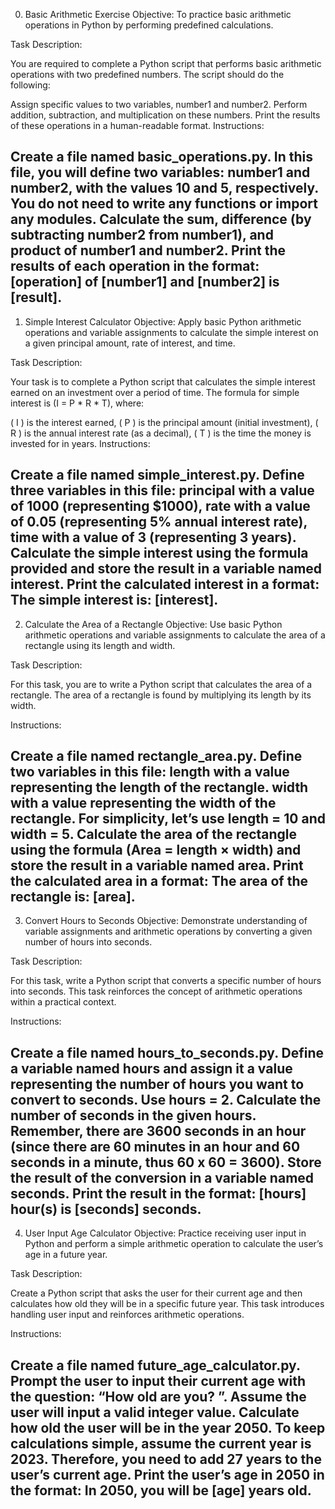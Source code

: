 0. Basic Arithmetic Exercise
Objective: To practice basic arithmetic operations in Python by performing predefined calculations.

Task Description:

You are required to complete a Python script that performs basic arithmetic operations with two predefined numbers. The script should do the following:

Assign specific values to two variables, number1 and number2.
Perform addition, subtraction, and multiplication on these numbers.
Print the results of these operations in a human-readable format.
Instructions:

Create a file named basic_operations.py.
In this file, you will define two variables: number1 and number2, with the values 10 and 5, respectively.
You do not need to write any functions or import any modules.
Calculate the sum, difference (by subtracting number2 from number1), and product of number1 and number2.
Print the results of each operation in the format: [operation] of [number1] and [number2] is [result].
--------------------------------------------------------------------------------------------------

1. Simple Interest Calculator
Objective: Apply basic Python arithmetic operations and variable assignments to calculate the simple interest on a given principal amount, rate of interest, and time.

Task Description:

Your task is to complete a Python script that calculates the simple interest earned on an investment over a period of time. The formula for simple interest is (I = P * R * T), where:

( I ) is the interest earned,
( P ) is the principal amount (initial investment),
( R ) is the annual interest rate (as a decimal),
( T ) is the time the money is invested for in years.
Instructions:

Create a file named simple_interest.py.
Define three variables in this file:
principal with a value of 1000 (representing $1000),
rate with a value of 0.05 (representing 5% annual interest rate),
time with a value of 3 (representing 3 years).
Calculate the simple interest using the formula provided and store the result in a variable named interest.
Print the calculated interest in a format: The simple interest is: [interest].
--------------------------------------------------------------------------------------------------

2. Calculate the Area of a Rectangle
Objective: Use basic Python arithmetic operations and variable assignments to calculate the area of a rectangle using its length and width.

Task Description:

For this task, you are to write a Python script that calculates the area of a rectangle. The area of a rectangle is found by multiplying its length by its width.

Instructions:

Create a file named rectangle_area.py.
Define two variables in this file:
length with a value representing the length of the rectangle.
width with a value representing the width of the rectangle.
For simplicity, let’s use length = 10 and width = 5.
Calculate the area of the rectangle using the formula (Area = length × width) and store the result in a variable named area.
Print the calculated area in a format: The area of the rectangle is: [area].
--------------------------------------------------------------------------------------------------

3. Convert Hours to Seconds
Objective: Demonstrate understanding of variable assignments and arithmetic operations by converting a given number of hours into seconds.

Task Description:

For this task, write a Python script that converts a specific number of hours into seconds. This task reinforces the concept of arithmetic operations within a practical context.

Instructions:

Create a file named hours_to_seconds.py.
Define a variable named hours and assign it a value representing the number of hours you want to convert to seconds. Use hours = 2.
Calculate the number of seconds in the given hours. Remember, there are 3600 seconds in an hour (since there are 60 minutes in an hour and 60 seconds in a minute, thus 60 x 60 = 3600).
Store the result of the conversion in a variable named seconds.
Print the result in the format: [hours] hour(s) is [seconds] seconds.
--------------------------------------------------------------------------------------------------

4. User Input Age Calculator
Objective: Practice receiving user input in Python and perform a simple arithmetic operation to calculate the user’s age in a future year.

Task Description:

Create a Python script that asks the user for their current age and then calculates how old they will be in a specific future year. This task introduces handling user input and reinforces arithmetic operations.

Instructions:

Create a file named future_age_calculator.py.
Prompt the user to input their current age with the question: “How old are you? ”.
Assume the user will input a valid integer value.
Calculate how old the user will be in the year 2050. To keep calculations simple, assume the current year is 2023. Therefore, you need to add 27 years to the user’s current age.
Print the user’s age in 2050 in the format: In 2050, you will be [age] years old.
--------------------------------------------------------------------------------------------------
